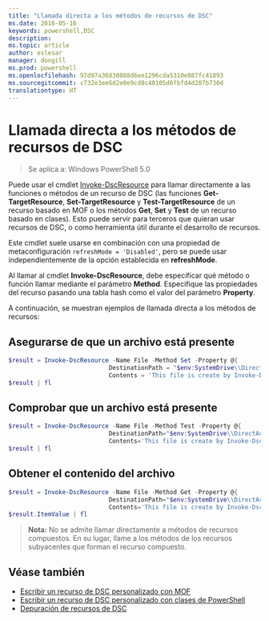 ```yaml
---
title: "Llamada directa a los métodos de recursos de DSC"
ms.date: 2016-05-16
keywords: powershell,DSC
description: 
ms.topic: article
author: eslesar
manager: dongill
ms.prod: powershell
ms.openlocfilehash: 97d97a36830088d6ee1296cda5310e087fc41893
ms.sourcegitcommit: c732e3ee6d2e0e9cd8c40105d6fbfd4d207b730d
translationtype: HT
---
```

# <a name="calling-dsc-resource-methods-directly"></a>Llamada directa a los métodos de recursos de DSC

>Se aplica a: Windows PowerShell 5.0

Puede usar el cmdlet [Invoke-DscResource](https://technet.microsoft.com/en-us/library/mt517869.aspx) para llamar directamente a las funciones o métodos de un recurso de DSC (las funciones **Get-TargetResource**, **Set-TargetResource** y **Test-TargetResource** de un recurso basado en MOF o los métodos **Get**, **Set** y **Test** de un recurso basado en clases). Esto puede servir para terceros que quieran usar recursos de DSC, o como herramienta útil durante el desarrollo de recursos. 

Este cmdlet suele usarse en combinación con una propiedad de metaconfiguración `refreshMode = 'Disabled'`, pero se puede usar independientemente de la opción establecida en **refreshMode**.

Al llamar al cmdlet **Invoke-DscResource**, debe especificar qué método o función llamar mediante el parámetro **Method**. Especifique las propiedades del recurso pasando una tabla hash como el valor del parámetro **Property**.

A continuación, se muestran ejemplos de llamada directa a los métodos de recursos:

## <a name="ensure-a-file-is-present"></a>Asegurarse de que un archivo está presente

```powershell
$result = Invoke-DscResource -Name File -Method Set -Property @{
                            DestinationPath = "$env:SystemDrive\\DirectAccess.txt";
                            Contents = 'This file is create by Invoke-DscResource'} -Verbose
$result | fl
```

## <a name="test-that-a-file-is-present"></a>Comprobar que un archivo está presente

```powershell
$result = Invoke-DscResource -Name File -Method Test -Property @{
                            DestinationPath="$env:SystemDrive\\DirectAccess.txt";
                            Contents='This file is create by Invoke-DscResource'} -Verbose
$result | fl
```

## <a name="get-the-contents-of-file"></a>Obtener el contenido del archivo

```powershell
$result = Invoke-DscResource -Name File -Method Get -Property @{
                            DestinationPath="$env:SystemDrive\\DirectAccess.txt";
                            Contents='This file is create by Invoke-DscResource'} -Verbose
$result.ItemValue | fl
```

>**Nota:** No se admite llamar directamente a métodos de recursos compuestos. En su lugar, llame a los métodos de los recursos subyacentes que forman el recurso compuesto.

## <a name="see-also"></a>Véase también
- [Escribir un recurso de DSC personalizado con MOF](authoringResourceMOF.md) 
- [Escribir un recurso de DSC personalizado con clases de PowerShell](authoringResourceClass.md)
- [Depuración de recursos de DSC](debugResource.md)

